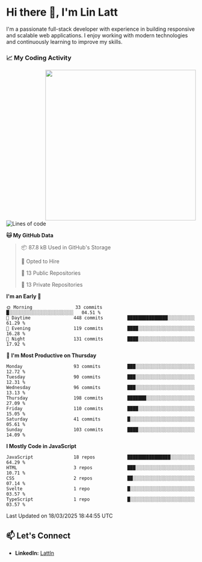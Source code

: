 # Hi there 👋, I'm Lin Latt

I'm a passionate full-stack developer with experience in building responsive and scalable web applications. I enjoy working with modern technologies and continuously learning to improve my skills.

### 📈 My Coding Activity 
<img src="https://github.com/user-attachments/assets/6cec4854-3eec-4600-9120-9be1d3cb2bfe"  width="400px" align="right">

<!--START_SECTION:waka-->
![Lines of code](https://img.shields.io/badge/From%20Hello%20World%20I%27ve%20Written-359.6%20thousand%20lines%20of%20code-blue)

**🐱 My GitHub Data** 

> 📦 87.8 kB Used in GitHub's Storage 
 > 
> 💼 Opted to Hire
 > 
> 📜 13 Public Repositories 
 > 
> 🔑 13 Private Repositories 
 > 
**I'm an Early 🐤** 

```text
🌞 Morning                33 commits          █░░░░░░░░░░░░░░░░░░░░░░░░   04.51 % 
🌆 Daytime                448 commits         ███████████████░░░░░░░░░░   61.29 % 
🌃 Evening                119 commits         ████░░░░░░░░░░░░░░░░░░░░░   16.28 % 
🌙 Night                  131 commits         ████░░░░░░░░░░░░░░░░░░░░░   17.92 % 
```
📅 **I'm Most Productive on Thursday** 

```text
Monday                   93 commits          ███░░░░░░░░░░░░░░░░░░░░░░   12.72 % 
Tuesday                  90 commits          ███░░░░░░░░░░░░░░░░░░░░░░   12.31 % 
Wednesday                96 commits          ███░░░░░░░░░░░░░░░░░░░░░░   13.13 % 
Thursday                 198 commits         ███████░░░░░░░░░░░░░░░░░░   27.09 % 
Friday                   110 commits         ████░░░░░░░░░░░░░░░░░░░░░   15.05 % 
Saturday                 41 commits          █░░░░░░░░░░░░░░░░░░░░░░░░   05.61 % 
Sunday                   103 commits         ████░░░░░░░░░░░░░░░░░░░░░   14.09 % 
```


**I Mostly Code in JavaScript** 

```text
JavaScript               18 repos            ████████████████░░░░░░░░░   64.29 % 
HTML                     3 repos             ███░░░░░░░░░░░░░░░░░░░░░░   10.71 % 
CSS                      2 repos             ██░░░░░░░░░░░░░░░░░░░░░░░   07.14 % 
Svelte                   1 repo              █░░░░░░░░░░░░░░░░░░░░░░░░   03.57 % 
TypeScript               1 repo              █░░░░░░░░░░░░░░░░░░░░░░░░   03.57 % 
```




 Last Updated on 18/03/2025 18:44:55 UTC
<!--END_SECTION:waka-->

## 📫 Let's Connect

- **LinkedIn:** [Lattln](https://linkedin.com/in/lin-latt)
<!-- - **Portfolio:** [Your Portfolio](https://yourportfolio.com) -->
